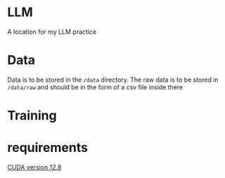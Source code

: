 # LLM
A location for my LLM practice

# Data
Data is to be stored in the `/data` directory. 
The raw data is to be stored in `/data/raw` and should be in the form of a csv file inside there

# Training


# requirements
[CUDA version 12.8](https://developer.nvidia.com/cuda-12-8-1-download-archive?target_os=Linux&target_arch=x86_64&Distribution=WSL-Ubuntu&target_version=2.0&target_type=deb_network)
